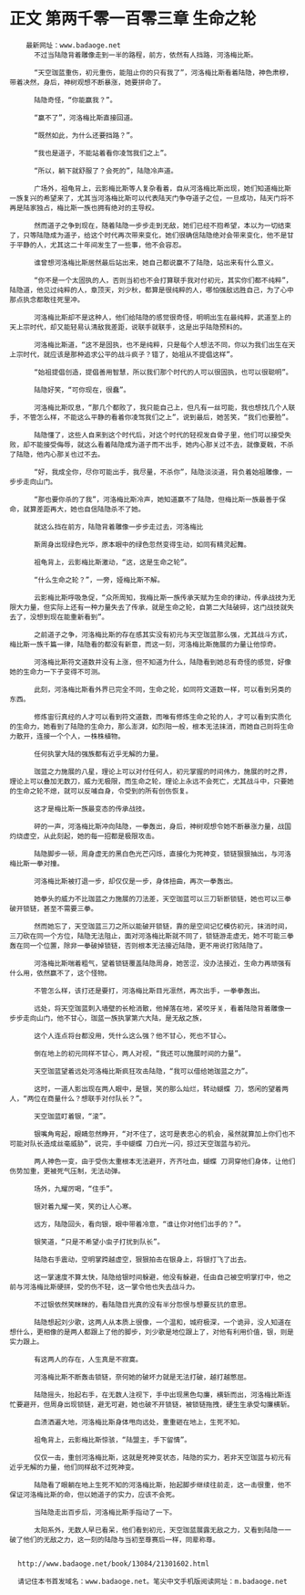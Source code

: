 # 正文 第两千零一百零三章 生命之轮
        最新网址：www.badaoge.net
          不过当陆隐背着雕像走到一半的路程，前方，依然有人挡路，河洛梅比斯。
      
          “天空珈蓝重伤，初元重伤，能阻止你的只有我了”，河洛梅比斯看着陆隐，神色肃穆，带着决然，身后，神树观想不断暴涨，她要拼命了。
      
          陆隐奇怪，“你能赢我？”。
      
          “赢不了”，河洛梅比斯直接回道。
      
          “既然如此，为什么还要挡路？”。
      
          “我也是道子，不能站着看你凌驾我们之上”。
      
          “所以，躺下就舒服了？会死的”，陆隐冷声道。
      
          广场外，祖龟背上，云影梅比斯等人复杂看着，自从河洛梅比斯出现，她们知道梅比斯一族复兴的希望来了，尤其当河洛梅比斯可以代表陆天门争夺道子之位，一旦成功，陆天门将不再是陆家独占，梅比斯一族也拥有绝对的主导权。
      
          然而道子之争到现在，随着陆隐一步步走到无敌，她们已经不抱希望，本以为一切结束了，只等陆隐成为道子，给这个时代再次带来变化，她们很确信陆隐绝对会带来变化，他不是甘于平静的人，尤其这二十年间发生了一些事，他不会容忍。
      
          谁曾想河洛梅比斯居然最后站出来，她自己都说赢不了陆隐，站出来有什么意义。
      
          “你不是一个太固执的人，否则当初也不会打算联手我对付初元，其实你们都不纯粹”，陆隐道，他见过纯粹的人，章顶天，刘少秋，都算是很纯粹的人，哪怕强敌远胜自己，为了心中那点执念都敢往死里冲。
      
          河洛梅比斯却不是这种人，他们给陆隐的感觉很奇怪，明明出生在最纯粹，武道至上的天上宗时代，却又能轻易认清敌我差距，说联手就联手，这是出乎陆隐预料的。
      
          河洛梅比斯道，“这不是固执，也不是纯粹，只是每个人想法不同，你以为我们出生在天上宗时代，就应该是那种追求公平的战斗疯子？错了，始祖从不提倡这样”。
      
          “始祖提倡创造，提倡善用智慧，所以我们那个时代的人可以很固执，也可以很聪明”。
      
          陆隐好笑，“可你现在，很蠢”。
      
          河洛梅比斯叹息，“那几个都败了，我只能自己上，但凡有一丝可能，我也想找几个人联手，不管怎么样，不能这么平静的看着你凌驾我们之上”，说到最后，她苦笑，“我们也要脸”。
      
          陆隐懂了，这些人自来到这个时代后，对这个时代的轻视发自骨子里，他们可以接受失败，却不能接受侮辱，就这么看着陆隐成为道子而不出手，她内心那关过不去，就像夏戟，不杀了陆隐，他内心那关也过不去。
      
          “好，我成全你，尽你可能出手，我尽量，不杀你”，陆隐淡淡道，背负着始祖雕像，一步步走向山门。
      
          “那也要你杀的了我”，河洛梅比斯冷声，她知道赢不了陆隐，但梅比斯一族最善于保命，就算差距再大，她也自信陆隐杀不了她。
      
          就这么挡在前方，陆隐背着雕像一步步走过去，河洛梅比
      
          斯周身出现绿色光华，原本眼中的绿色忽然变得生动，如同有精灵起舞。
      
          祖龟背上，云影梅比斯激动，“这，这是生命之轮”。
      
          “什么生命之轮？”，一旁，娅梅比斯不解。
      
          云影梅比斯呼吸急促，“众所周知，我梅比斯一族传承天赋为生命的律动，传承战技为无限大力量，但实际上还有一种力量失去了传承，就是生命之轮，自第二大陆破碎，这门战技就失去了，没想到现在能重新看到”。
      
          之前道子之争，河洛梅比斯的存在感其实没有初元与天空珈蓝那么强，尤其战斗方式，梅比斯一族千篇一律，陆隐看的都没有新意，而这一刻，河洛梅比斯施展的力量让他惊奇。
      
          河洛梅比斯符文道数并没有上涨，但不知道为什么，陆隐看到她总有奇怪的感觉，好像她的生命力一下子变得不可测。
      
          此刻，河洛梅比斯看外界已完全不同，生命之轮，如同符文道数一样，可以看到另类的东西。
      
          修炼宙衍真经的人才可以看到符文道数，而唯有修炼生命之轮的人，才可以看到实质化的生命力，她看到了陆隐的生命力，那么澎湃，如烈阳一般，根本无法抹消，而她自己则将生命力散开，连接一个个人，一株株植物。
      
          任何执掌大陆的强族都有近乎无解的力量。
      
          珈蓝之力施展的八星，理论上可以对付任何人，初元掌握的时间伟力，施展的时之界，理论上可以叠加无数刀，威力无极限，而生命之轮，理论上永远不会死亡，尤其战斗中，只要她的生命之轮不熄，就可以反哺自身，令受到的所有创伤恢复。
      
          这才是梅比斯一族最变态的传承战技。
      
          砰的一声，河洛梅比斯冲向陆隐，一拳轰出，身后，神树观想令她不断暴涨力量，战国灼烧虚空，从此刻起，她的每一招都是极限攻击。
      
          陆隐脚步一顿，周身虚无的黑白色光芒闪烁，直接化为死神变，锁链狠狠抽出，与河洛梅比斯一拳对撞。
      
          河洛梅比斯被打退一步，却仅仅是一步，身体扭曲，再次一拳轰出。
      
          她拳头的威力不比珈蓝之力施展的刀法差，天空珈蓝可以三刀斩断锁链，她也可以三拳破开锁链，甚至不需要三拳。
      
          然而她忘了，天空珈蓝三刀之所以能破开锁链，靠的是空间记忆模仿初元，抹消时间，三刀砍在同一个方位，陆隐无法阻止，面对河洛梅比斯就不同了，锁链游走虚无，她不可能三拳轰在同一个位置，除非一拳破掉锁链，否则根本无法接近陆隐，更不用说打败陆隐了。
      
          河洛梅比斯喘着粗气，望着锁链覆盖陆隐周身，她苦涩，没办法接近，生命力再顽强有什么用，依然赢不了，这个怪物。
      
          不管怎么样，该打还是要打，河洛梅比斯目光凛然，再次出手，一拳拳轰出。
      
          远处，将天空珈蓝刺入墙壁的长枪消散，他掉落在地，紧咬牙关，看着陆隐背着雕像一步步走向山门，他不甘心，珈蓝一族执掌第六大陆，是无敌之族，
      
          这个人连点将台都没用，凭什么这么强？他不甘心，死也不甘心。
      
          倒在地上的初元同样不甘心，两人对视，“我还可以施展时间的力量”。
      
          天空珈蓝望着远处河洛梅比斯疯狂攻击陆隐，“我可以借给她珈蓝之力”。
      
          这时，一道人影出现在两人眼中，是银，笑的那么灿烂，转动蝴蝶 刀，悠闲的望着两人，“两位在商量什么？想联手对付队长？”。
      
          天空珈蓝盯着银，“滚”。
      
          银嘴角弯起，眼睛忽然睁开，“对不住了，这可是表忠心的机会，虽然就算加上你们也不可能对队长造成丝毫威胁”，说完，手中蝴蝶 刀白光一闪，掠过天空珈蓝与初元。
      
          两人神色一变，由于受伤太重根本无法避开，齐齐吐血，蝴蝶 刀洞穿他们身体，让他们伤势加重，更被死气压制，无法动弹。
      
          场外，九耀厉喝，“住手”。
      
          银对着九耀一笑，笑的让人心寒。
      
          远方，陆隐回头，看向银，眼中带着冷意，“谁让你对他们出手的？”。
      
          银笑道，“只是不希望小虫子打扰到队长”。
      
          陆隐右手震动，空明掌跨越虚空，狠狠拍击在银身上，将银打飞了出去。
      
          这一掌速度不算太快，陆隐给银时间躲避，他没有躲避，任由自己被空明掌打中，他之前与河洛梅比斯硬拼，受的伤不轻，这一掌令他也失去战斗力。
      
          不过银依然笑眯眯的，看陆隐目光真的没有半分怨恨与想要反抗的意思。
      
          陆隐想起刘少歌，这两人从本质上很像，一个温和，城府极深，一个诡异，没人知道在想什么，更相像的是两人都跟上了他的脚步，刘少歌是地位跟上了，对他有利用价值，银，则是实力跟上。
      
          有这两人的存在，人生真是不寂寞。
      
          河洛梅比斯不断轰击锁链，奈何她的破坏力就是无法打破，越打越憋屈。
      
          陆隐摇头，抬起右手，在无数人注视下，手中出现黑色勾廉，横斩而出，河洛梅比斯连忙要避开，但周身出现锁链，避无可避，她也破不开锁链，被锁链拖拽，硬生生承受勾廉横斩。
      
          血渍洒遍大地，河洛梅比斯身体甩向远处，重重砸在地上，生死不知。
      
          祖龟背上，云影梅比斯惊骇，“陆盟主，手下留情”。
      
          仅仅一击，重创河洛梅比斯，这就是死神变状态，陆隐的实力，若非天空珈蓝与初元有近乎无解的力量，他们同样敌不过死神变。
      
          陆隐看了眼躺在地上生死不知的河洛梅比斯，抬起脚步继续往前走，这一击很重，他不保证河洛梅比斯的命，但以她道子的实力，应该不会死。
      
          当陆隐走出百步后，河洛梅比斯手指动了一下。
      
          太阳系外，无数人早已看呆，他们看到初元，天空珈蓝展露无敌之力，又看到陆隐一一破了他们的无敌之力，这一刻的陆隐与当初至尊赛后一样，同辈称尊。
      
      
      http://www.badaoge.net/book/13084/21301602.html
      
      请记住本书首发域名：www.badaoge.net。笔尖中文手机版阅读网址：m.badaoge.net